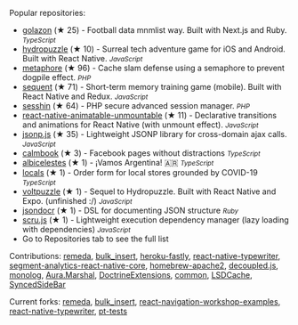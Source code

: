 Popular repositories:


- [golazon](https://github.com/sobstel/golazon) (★ 25) - Football data mnmlist way. Built with Next.js and Ruby. <small><em>TypeScript</small></em>
- [hydropuzzle](https://github.com/sobstel/hydropuzzle) (★ 10) - Surreal tech adventure game for iOS and Android. Built with React Native. <small><em>JavaScript</small></em>
- [metaphore](https://github.com/sobstel/metaphore) (★ 96) - Cache slam defense using a semaphore to prevent dogpile effect. <small><em>PHP</small></em>
- [sequent](https://github.com/sobstel/sequent) (★ 71) - Short-term memory training game (mobile). Built with React Native and Redux. <small><em>JavaScript</small></em>
- [sesshin](https://github.com/sobstel/sesshin) (★ 64) - PHP secure advanced session manager. <small><em>PHP</small></em>
- [react-native-animatable-unmountable](https://github.com/sobstel/react-native-animatable-unmountable) (★ 11) - Declarative transitions and animations for React Native (with unmount effect). <small><em>JavaScript</small></em>
- [jsonp.js](https://github.com/sobstel/jsonp.js) (★ 35) - Lightweight JSONP library for cross-domain ajax calls. <small><em>JavaScript</small></em>
- [calmbook](https://github.com/sobstel/calmbook) (★ 3) - Facebook pages without distractions <small><em>TypeScript</small></em>
- [albicelestes](https://github.com/sobstel/albicelestes) (★ 1) - ¡Vamos Argentina! 🇦🇷 <small><em>TypeScript</small></em>
- [locals](https://github.com/sobstel/locals) (★ 1) - Order form for local stores grounded by COVID-19 <small><em>TypeScript</small></em>
- [voltpuzzle](https://github.com/sobstel/voltpuzzle) (★ 1) - Sequel to Hydropuzzle. Built with React Native and Expo. (unfinished :/) <small><em>JavaScript</small></em>
- [jsondocr](https://github.com/sobstel/jsondocr) (★ 1) - DSL for documenting JSON structure <small><em>Ruby</small></em>
- [scru.js](https://github.com/sobstel/scru.js) (★ 1) - Lightweight execution dependency manager (lazy loading with dependencies) <small><em>JavaScript</small></em>
- Go to Repositories tab to see the full list

Contributions:
[remeda](https://github.com/remeda/commits?author=sobstel), [bulk_insert](https://github.com/bulk_insert/commits?author=sobstel), [heroku-fastly](https://github.com/heroku-fastly/commits?author=sobstel), [react-native-typewriter](https://github.com/react-native-typewriter/commits?author=sobstel), [segment-analytics-react-native-core](https://github.com/segment-analytics-react-native-core/commits?author=sobstel), [homebrew-apache2](https://github.com/homebrew-apache2/commits?author=sobstel), [decoupled.js](https://github.com/decoupled.js/commits?author=sobstel), [monolog](https://github.com/monolog/commits?author=sobstel), [Aura.Marshal](https://github.com/Aura.Marshal/commits?author=sobstel), [DoctrineExtensions](https://github.com/DoctrineExtensions/commits?author=sobstel), [common](https://github.com/common/commits?author=sobstel), [LSDCache](https://github.com/LSDCache/commits?author=sobstel), [SyncedSideBar](https://github.com/SyncedSideBar/commits?author=sobstel)

Current forks:
[remeda](https://github.com/sobstel/remeda), [bulk_insert](https://github.com/sobstel/bulk_insert), [react-navigation-workshop-examples](https://github.com/sobstel/react-navigation-workshop-examples), [react-native-typewriter](https://github.com/sobstel/react-native-typewriter), [pt-tests](https://github.com/sobstel/pt-tests)


<!--
**sobstel/sobstel** is a ✨ _special_ ✨ repository because its `README.md` (this file) appears on your GitHub profile.

Here are some ideas to get you started:

- 🔭 I’m currently working on ...
- 🌱 I’m currently learning ...
- 👯 I’m looking to collaborate on ...
- 🤔 I’m looking for help with ...
- 💬 Ask me about ...
- 📫 How to reach me: ...
- 😄 Pronouns: ...
- ⚡ Fun fact: ...
-->
